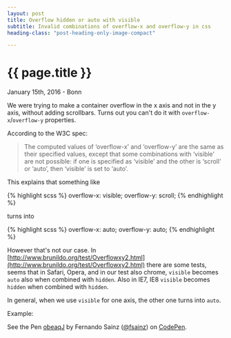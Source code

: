 ```yaml
---
layout: post
title: Overflow hidden or auto with visible
subtitle: Invalid combinations of overflow-x and overflow-y in css
heading-class: "post-heading-only-image-compact"

---
```


{{ page.title }}
================

<p class="meta">January 15th, 2016 - Bonn</p>

We were trying to make a container overflow in the x axis and not in the y axis, without adding scrollbars. Turns out you can't do it with `overflow-x`/`overflow-y` properties.

According to the W3C spec:

> The computed values of ‘overflow-x’ and ‘overflow-y’ are the same as their specified values, except that some combinations with ‘visible’ are not possible: if one is specified as ‘visible’ and the other is ‘scroll’ or ‘auto’, then ‘visible’ is set to ‘auto’.

This explains that something like

{% highlight scss %}
overflow-x: visible;
overflow-y: scroll;
{% endhighlight %}

turns into

{% highlight scss %}
overflow-x: auto;
overflow-y: auto;
{% endhighlight %}

However that's not our case. In [http://www.brunildo.org/test/Overflowxy2.html](http://www.brunildo.org/test/Overflowxy2.html) there are some tests, seems that in Safari, Opera, and in our test also chrome, `visible` becomes `auto` also when combined with `hidden`. Also in IE7, IE8 `visible` becomes `hidden` when combined with `hidden`.

In general, when we use `visible` for one axis, the other one turns into `auto`.


Example:

<p data-height="268" data-theme-id="0" data-slug-hash="obeaqJ" data-default-tab="result" data-user="fsainz" class="codepen">See the Pen <a href="http://codepen.io/fsainz/pen/obeaqJ/">obeaqJ</a> by Fernando Sainz (<a href="http://codepen.io/fsainz">@fsainz</a>) on <a href="http://codepen.io">CodePen</a>.</p>
<script async src="//assets.codepen.io/assets/embed/ei.js"></script>

